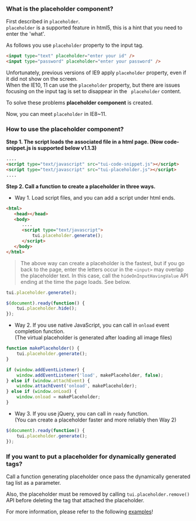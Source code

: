 ### What is the placeholder component?

First described in ```placeholder```.  
```placeholder``` is a supported feature in html5, this is a hint that you need to enter the 'what'.

As follows you use ```placeholder``` property to the input tag.

```html
<input type="text" placeholder="enter your id" />
<input type="password" placeholder="enter your password" />
```

Unfortunately, previous versions of IE9 apply ```placeholder``` property, even if it did not show on the screen.  
When the IE10, 11 can use the ```placeholder``` property, but there are issues focusing on the input tag is set to disappear in the ``` placeholder``` content.

To solve these problems **placeholder component** is created.

Now, you can meet ```placeholder``` in IE8~11.


### How to use the placeholder component?

**Step 1. The script loads the associated file in a html page. (Now code-snippet.js is supported below v1.1.3)**
```html
....
<script type="text/javascript" src="tui-code-snippet.js"></script>
<script type="text/javascript" src="tui-placeholder.js"></script>
....
```

**Step 2. Call a function to create a placeholder in three ways.**

* Way 1. Load script files, and you can add a script under html ends.
```html
<html>
   <head></head>
   <body>
      ....
      <script type="text/javascript">
          tui.placeholder.generate();
      </script>
   </body>
</html>
```
> The above way can create a placeholder is the fastest, but if you go back to the page, enter the letters occur in the `<input>` may overlap the placeholder text. In this case, call the `hideOnInputHavingValue` API ending at the time the page loads. See below.

```javascript
tui.placeholder.generate();

$(document).ready(function() {
    tui.placeholder.hide();
});
```

* Way 2. If you use native JavaScript, you can call in ```onload``` event completion function.  
(The virtual placeholder is generated after loading all image files)

```javascript
function makePlaceholder() {
    tui.placeholder.generate();
}

if (window.addEventListener) {
    window.addEventListener('load', makePlaceholder, false);
} else if (window.attachEvent) {
    window.attachEvent('onload', makePlaceholder);
} else if (window.onLoad) {
    window.onload = makePlaceholder;
}
```
* Way 3. If you use jQuery, you can call in ```ready``` function.  
(You can create a placeholder faster and more reliably then Way 2)
```javascript
$(document).ready(function() {
    tui.placeholder.generate();
});
```

### If you want to put a placeholder for dynamically generated tags?

Call a function generating placeholder once pass the dynamically generated tag list as a parameter.

Also, the placeholder must be removed by calling `tui.placeholder.remove()` API before deleting the tag that attached the placeholder.

For more information, please refer to the following [examples](https://nhnent.github.io/tui.placeholder/latest/tutorial-example01-basic.html)!
